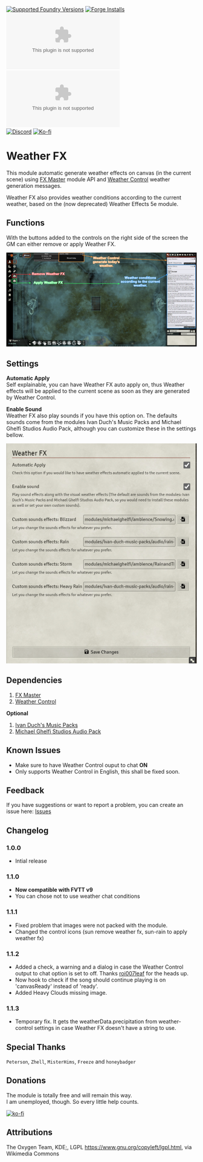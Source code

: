 <!--- Downloads @ Latest Badge -->
<!--- replace <user>/<repo> with your username/repository -->
<!-- ![Latest Release Download Count](https://img.shields.io/github/downloads/paulo-roger/weatherfx/latest/module.zip) -->
<!--- Forge Bazaar Install % Badge -->
<!--- replace <your-module-name> with the `name` in your manifest -->
<!-- ![Foundry V10](https://img.shields.io/badge/Foundry-v10-informational)  -->
[![Supported Foundry Versions](https://img.shields.io/endpoint?url=https://foundryshields.com/version?url=https://github.com/paulo-roger/weatherfx/releases/latest/download/module.json)](https://foundryvtt.com/packages/weatherfx) [![Forge Installs](https://img.shields.io/badge/dynamic/json?label=Forge%20Installs&query=package.installs&suffix=%25&url=https%3A%2F%2Fforge-vtt.com%2Fapi%2Fbazaar%2Fpackage%2Fweatherfx&colorB=0374b5)](https://forge-vtt.com/bazaar#sort=updated&package=weatherfx)  
[![Latest Downloads](https://img.shields.io/github/downloads/paulo-roger/weatherfx/latest/module.zip?color=blue&label=latest%20downloads)](https://github.com/paulo-roger/weatherfx/releases/latest) [![Total Downloads](https://img.shields.io/github/downloads/paulo-roger/weatherfx/module.zip?color=blue&label=total%20downloads)](https://github.com/paulo-roger/weatherfx/releases)  
[![Discord](https://dcbadge.vercel.app/api/shield/219289132235489280?style=flat)](https://discord.gg) [![Ko-fi](https://img.shields.io/badge/Ko--fi-winterwulf-0374b5?logo=kofi)](https://ko-fi.com/winterwulf)

# Weather FX
This module automatic generate weather effects on canvas (in the current scene) using [FX Master](https://foundryvtt.com/packages/fxmaster) module API and [Weather Control](https://foundryvtt.com/packages/weather-control) weather generation messages.

Weather FX also provides weather conditions according to the current weather, based on the (now deprecated) Weather Effects 5e module.

## Functions
With the buttons added to the controls on the right side of the screen the GM can either remove or apply Weather FX.

![functions](./readme/functions.png)

## Settings
**Automatic Apply**  
Self explainable, you can have Weather FX auto apply on, thus Weather effects will be applied to the current scene as soon as they are generated by Weather Control.

**Enable Sound**  
Weather FX also play sounds if you have this option on. The defaults sounds come from the modules Ivan Duch's Music Packs and Michael Ghelfi Studios Audio Pack, although you can customize these in the settings bellow.

![settings](readme/settings.png)

## Dependencies
1. [FX Master](https://foundryvtt.com/packages/fxmaster)
2. [Weather Control](https://foundryvtt.com/packages/weather-control)

**Optional**
1. [Ivan Duch's Music Packs](https://foundryvtt.com/packages/ivan-duch-music-packs)
2. [Michael Ghelfi Studios Audio Pack](https://foundryvtt.com/packages/michaelghelfi)


## Known Issues
- Make sure to have Weather Control ouput to chat **ON**
- Only supports Weather Control in English, this shall be fixed soon.

## Feedback
If you have suggestions or want to report a problem, you can create an issue here: [Issues](../../issues)

## Changelog
### 1.0.0
- Intial release
### 1.1.0
- **Now compatible with FVTT v9**
- You can chose not to use weather chat conditions
### 1.1.1
- Fixed problem that images were not packed with the module.
- Changed the control icons (sun remove weather fx, sun-rain to apply weather fx)
### 1.1.2
- Added a check, a warning and a dialog in case the Weather Control output to chat option is set to off. Thanks [roi007leaf](https://github.com/roi007leaf) for the heads up.
- Now hook to check if the song should continue playing is on 'canvasReady' instead of 'ready'.
- Added Heavy Clouds missing image.
### 1.1.3
- Temporary fix. It gets the weatherData.precipitation from weather-control settings in case Weather FX doesn't have a string to use.


## Special Thanks
`Peterson`, ``Zhell``, ``MisterHims``, ``Freeze`` and `honeybadger`

## Donations
The module is totally free and will remain this way.  
I am unemployed, though. So every little help counts.

[![ko-fi](https://ko-fi.com/img/githubbutton_sm.svg)](https://ko-fi.com/winterwulf)

## Attributions
The Oxygen Team, KDE;, LGPL <https://www.gnu.org/copyleft/lgpl.html>, via Wikimedia Commons
